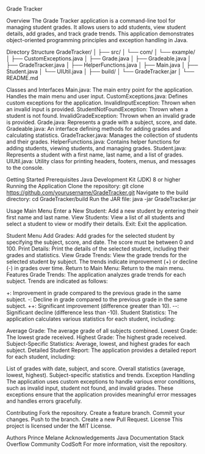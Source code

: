 Grade Tracker

Overview
The Grade Tracker application is a command-line tool for managing student grades. It allows users to add students, view student details, add grades, and track grade trends. This application demonstrates object-oriented programming principles and exception handling in Java.

Directory Structure
GradeTracker/
│
├── src/
│   └── com/
│       └── example/
│           ├── CustomExceptions.java
│           ├── Grade.java
│           ├── Gradeable.java
│           ├── GradeTracker.java
│           ├── HelperFunctions.java
│           ├── Main.java
│           ├── Student.java
│           └── UIUtil.java
│
├── build/
│   └── GradeTracker.jar
│
└── README.md


Classes and Interfaces
Main.java: The main entry point for the application. Handles the main menu and user input.
CustomExceptions.java: Defines custom exceptions for the application.
InvalidInputException: Thrown when an invalid input is provided.
StudentNotFoundException: Thrown when a student is not found.
InvalidGradeException: Thrown when an invalid grade is provided.
Grade.java: Represents a grade with a subject, score, and date.
Gradeable.java: An interface defining methods for adding grades and calculating statistics.
GradeTracker.java: Manages the collection of students and their grades.
HelperFunctions.java: Contains helper functions for adding students, viewing students, and managing grades.
Student.java: Represents a student with a first name, last name, and a list of grades.
UIUtil.java: Utility class for printing headers, footers, menus, and messages to the console.


Getting Started
Prerequisites
Java Development Kit (JDK) 8 or higher
Running the Application
Clone the repository:
git clone https://github.com/yourusername/GradeTracker.git
Navigate to the build directory:
cd GradeTracker/build
Run the JAR file:
java -jar GradeTracker.jar


Usage
Main Menu
Enter a New Student: Add a new student by entering their first name and last name.
View Students: View a list of all students and select a student to view or modify their details.
Exit: Exit the application.


Student Menu
Add Grades: Add grades for the selected student by specifying the subject, score, and date. The score must be between 0 and 100.
Print Details: Print the details of the selected student, including their grades and statistics.
View Grade Trends: View the grade trends for the selected student by subject. The trends indicate improvement (+) or decline (-) in grades over time.
Return to Main Menu: Return to the main menu.
Features
Grade Trends: The application analyzes grade trends for each subject. Trends are indicated as follows:

+: Improvement in grade compared to the previous grade in the same subject.
-: Decline in grade compared to the previous grade in the same subject.
++: Significant improvement (difference greater than 10).
--: Significant decline (difference less than -10).
Student Statistics: The application calculates various statistics for each student, including:

Average Grade: The average grade of all subjects combined.
Lowest Grade: The lowest grade received.
Highest Grade: The highest grade received.
Subject-Specific Statistics: Average, lowest, and highest grades for each subject.
Detailed Student Report: The application provides a detailed report for each student, including:

List of grades with date, subject, and score.
Overall statistics (average, lowest, highest).
Subject-specific statistics and trends.
Exception Handling
The application uses custom exceptions to handle various error conditions, such as invalid input, student not found, and invalid grades. These exceptions ensure that the application provides meaningful error messages and handles errors gracefully.

Contributing
Fork the repository.
Create a feature branch.
Commit your changes.
Push to the branch.
Create a new Pull Request.
License
This project is licensed under the MIT License.

Authors
Prince Melane
Acknowledgements
Java Documentation
Stack Overflow Community
CodSoft
For more information, visit the repository.